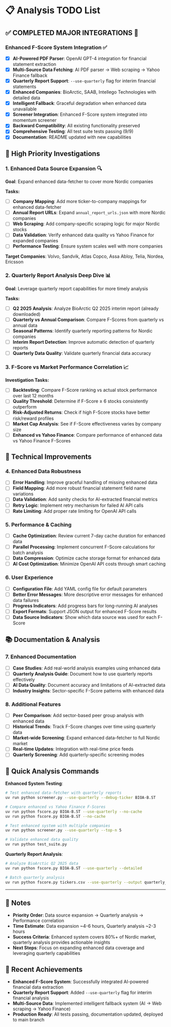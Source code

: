 # 📋 Analysis TODO List

## ✅ **COMPLETED MAJOR INTEGRATIONS** 🎉

### **Enhanced F-Score System Integration** ✅
- [x] **AI-Powered PDF Parser**: OpenAI GPT-4 integration for financial statement extraction
- [x] **Multi-Source Data Fetching**: AI PDF parser → Web scraping → Yahoo Finance fallback
- [x] **Quarterly Report Support**: `--use-quarterly` flag for interim financial statements
- [x] **Enhanced Companies**: BioArctic, SAAB, Intellego Technologies with detailed data
- [x] **Intelligent Fallback**: Graceful degradation when enhanced data unavailable
- [x] **Screener Integration**: Enhanced F-Score system integrated into momentum screener
- [x] **Backward Compatibility**: All existing functionality preserved
- [x] **Comprehensive Testing**: All test suite tests passing (9/9)
- [x] **Documentation**: README updated with new capabilities

## 🚨 **High Priority Investigations**

### 1. **Enhanced Data Source Expansion** 🔍
**Goal**: Expand enhanced data-fetcher to cover more Nordic companies

**Tasks:**
- [ ] **Company Mapping**: Add more ticker-to-company mappings for enhanced data-fetcher
- [ ] **Annual Report URLs**: Expand `annual_report_urls.json` with more Nordic companies
- [ ] **Web Scraping**: Add company-specific scraping logic for major Nordic stocks
- [ ] **Data Validation**: Verify enhanced data quality vs Yahoo Finance for expanded companies
- [ ] **Performance Testing**: Ensure system scales well with more companies

**Target Companies**: Volvo, Sandvik, Atlas Copco, Assa Abloy, Telia, Nordea, Ericsson

### 2. **Quarterly Report Analysis Deep Dive** 📊
**Goal**: Leverage quarterly report capabilities for more timely analysis

**Tasks:**
- [ ] **Q2 2025 Analysis**: Analyze BioArctic Q2 2025 interim report (already downloaded)
- [ ] **Quarterly vs Annual Comparison**: Compare F-Scores from quarterly vs annual data
- [ ] **Seasonal Patterns**: Identify quarterly reporting patterns for Nordic companies
- [ ] **Interim Report Detection**: Improve automatic detection of quarterly reports
- [ ] **Quarterly Data Quality**: Validate quarterly financial data accuracy

### 3. **F-Score vs Market Performance Correlation** 📈
**Investigation Tasks:**
- [ ] **Backtesting**: Compare F-Score ranking vs actual stock performance over last 12 months
- [ ] **Quality Threshold**: Determine if F-Score ≥ 6 stocks consistently outperform
- [ ] **Risk-Adjusted Returns**: Check if high F-Score stocks have better risk/reward profiles
- [ ] **Market Cap Analysis**: See if F-Score effectiveness varies by company size
- [ ] **Enhanced vs Yahoo Finance**: Compare performance of enhanced data vs Yahoo Finance F-Scores

## 🔧 **Technical Improvements**

### 4. **Enhanced Data Robustness** 
- [ ] **Error Handling**: Improve graceful handling of missing enhanced data
- [ ] **Field Mapping**: Add more robust financial statement field name variations
- [ ] **Data Validation**: Add sanity checks for AI-extracted financial metrics
- [ ] **Retry Logic**: Implement retry mechanism for failed AI API calls
- [ ] **Rate Limiting**: Add proper rate limiting for OpenAI API calls

### 5. **Performance & Caching**
- [ ] **Cache Optimization**: Review current 7-day cache duration for enhanced data
- [ ] **Parallel Processing**: Implement concurrent F-Score calculations for batch analysis
- [ ] **Data Compression**: Optimize cache storage format for enhanced data
- [ ] **AI Cost Optimization**: Minimize OpenAI API costs through smart caching

### 6. **User Experience** 
- [ ] **Configuration File**: Add YAML config file for default parameters
- [ ] **Better Error Messages**: More descriptive error messages for enhanced data failures
- [ ] **Progress Indicators**: Add progress bars for long-running AI analyses
- [ ] **Export Formats**: Support JSON output for enhanced F-Score results
- [ ] **Data Source Indicators**: Show which data source was used for each F-Score

## 📚 **Documentation & Analysis**

### 7. **Enhanced Documentation**
- [ ] **Case Studies**: Add real-world analysis examples using enhanced data
- [ ] **Quarterly Analysis Guide**: Document how to use quarterly reports effectively
- [ ] **AI Data Quality**: Document accuracy and limitations of AI-extracted data
- [ ] **Industry Insights**: Sector-specific F-Score patterns with enhanced data

### 8. **Additional Features**
- [ ] **Peer Comparison**: Add sector-based peer group analysis with enhanced data
- [ ] **Historical Trends**: Track F-Score changes over time using quarterly data
- [ ] **Market-wide Screening**: Expand enhanced data-fetcher to full Nordic market
- [ ] **Real-time Updates**: Integration with real-time price feeds
- [ ] **Quarterly Screening**: Add quarterly-specific screening modes

## 🎯 **Quick Analysis Commands**

**Enhanced System Testing**:
```bash
# Test enhanced data-fetcher with quarterly reports
uv run python screener.py --use-quarterly --debug-ticker BIOA-B.ST

# Compare enhanced vs Yahoo Finance F-Scores
uv run python fscore.py BIOA-B.ST --use-quarterly --no-cache
uv run python fscore.py BIOA-B.ST --no-cache

# Test enhanced system with multiple companies
uv run python screener.py --use-quarterly --top-n 5

# Validate enhanced data quality
uv run python test_suite.py
```

**Quarterly Report Analysis**:
```bash
# Analyze BioArctic Q2 2025 data
uv run python fscore.py BIOA-B.ST --use-quarterly --detailed

# Batch quarterly analysis
uv run python fscore.py tickers.csv --use-quarterly --output quarterly_scores.csv
```

---

## 📝 **Notes**
- **Priority Order**: Data source expansion → Quarterly analysis → Performance correlation
- **Time Estimate**: Data expansion ~4-6 hours, Quarterly analysis ~2-3 hours
- **Success Criteria**: Enhanced system covers 80%+ of Nordic market, quarterly analysis provides actionable insights
- **Next Steps**: Focus on expanding enhanced data coverage and leveraging quarterly capabilities

## 🎉 **Recent Achievements**
- **Enhanced F-Score System**: Successfully integrated AI-powered financial data extraction
- **Quarterly Report Support**: Added `--use-quarterly` flag for interim financial analysis
- **Multi-Source Data**: Implemented intelligent fallback system (AI → Web scraping → Yahoo Finance)
- **Production Ready**: All tests passing, documentation updated, deployed to main branch